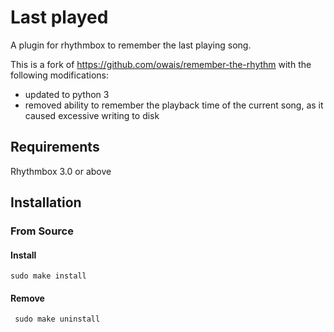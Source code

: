 
Last played
===========

A plugin for rhythmbox to remember the last playing song.

This is a fork of <https://github.com/owais/remember-the-rhythm> with the following modifications:

- updated to python 3
- removed ability to remember the playback time of the current song, as it caused excessive writing to disk

## Requirements

Rhythmbox 3.0 or above

## Installation

### From Source

#### Install

    sudo make install

#### Remove

     sudo make uninstall
